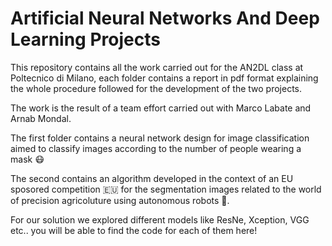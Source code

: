 # Artificial Neural Networks And Deep Learning Projects 

This repository contains all the work carried out for the AN2DL class at Poltecnico di Milano, each folder contains a report in pdf format explaining the whole procedure followed for the development of the two projects. 

The work is the result of a team effort carried out with Marco Labate and Arnab Mondal. 

The first folder contains a neural network design for image classification aimed to classify images according to the number of people wearing a mask 😷

The second contains an algorithm developed in the context of an EU sposored competition 🇪🇺 for the segmentation images related to the world of precision agricoluture using autonomous robots 🤖.

For our solution we explored different models like ResNe, Xception, VGG etc.. you will be able to find the code for each of them here!
